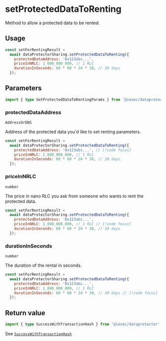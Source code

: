 # setProtectedDataToRenting

Method to allow a protected data to be rented.

## Usage

```js
const setForRentingResult =
  await dataProtectorSharing.setProtectedDataToRenting({
    protectedDataAddress: '0x123abc...',
    priceInNRLC: 1_000_000_000, // 1 RLC
    durationInSeconds: 60 * 60 * 24 * 30, // 30 days
  });
```

## Parameters

```ts twoslash
import { type SetProtectedDataToRentingParams } from '@iexec/dataprotector';
```

### protectedDataAddress

`AddressOrENS`

Address of the protected data you'd like to set renting parameters.

```js
const setForRentingResult =
  await dataProtectorSharing.setProtectedDataToRenting({
    protectedDataAddress: '0x123abc...', // [!code focus]
    priceInNRLC: 1_000_000_000, // 1 RLC
    durationInSeconds: 60 * 60 * 24 * 30, // 30 days
  });
```

### priceInNRLC

`number`

The price in nano RLC you ask from someone who wants to rent the protected data.

```js
const setForRentingResult =
  await dataProtectorSharing.setProtectedDataToRenting({
    protectedDataAddress: '0x123abc...',
    priceInNRLC: 1_000_000_000, // 1 RLC // [!code focus]
    durationInSeconds: 60 * 60 * 24 * 30, // 30 days
  });
```

### durationInSeconds

`number`

The duration of the rental in seconds.

```js
const setForRentingResult =
  await dataProtectorSharing.setProtectedDataToRenting({
    protectedDataAddress: '0x123abc...',
    priceInNRLC: 1_000_000_000, // 1 RLC
    durationInSeconds: 60 * 60 * 24 * 30, // 30 days // [!code focus]
  });
```

## Return value

```ts twoslash
import { type SuccessWithTransactionHash } from '@iexec/dataprotector';
```

See [`SuccessWithTransactionHash`](../../types.md#successwithtransactionhash)
